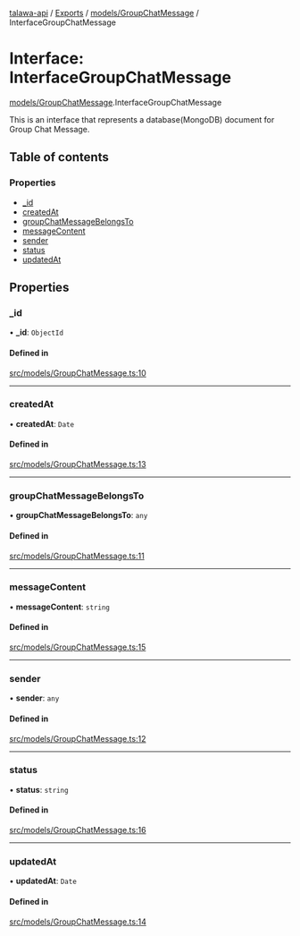 [talawa-api](../README.md) / [Exports](../modules.md) / [models/GroupChatMessage](../modules/models_GroupChatMessage.md) / InterfaceGroupChatMessage

# Interface: InterfaceGroupChatMessage

[models/GroupChatMessage](../modules/models_GroupChatMessage.md).InterfaceGroupChatMessage

This is an interface that represents a database(MongoDB) document for Group Chat Message.

## Table of contents

### Properties

- [\_id](models_GroupChatMessage.InterfaceGroupChatMessage.md#_id)
- [createdAt](models_GroupChatMessage.InterfaceGroupChatMessage.md#createdat)
- [groupChatMessageBelongsTo](models_GroupChatMessage.InterfaceGroupChatMessage.md#groupchatmessagebelongsto)
- [messageContent](models_GroupChatMessage.InterfaceGroupChatMessage.md#messagecontent)
- [sender](models_GroupChatMessage.InterfaceGroupChatMessage.md#sender)
- [status](models_GroupChatMessage.InterfaceGroupChatMessage.md#status)
- [updatedAt](models_GroupChatMessage.InterfaceGroupChatMessage.md#updatedat)

## Properties

### \_id

• **\_id**: `ObjectId`

#### Defined in

[src/models/GroupChatMessage.ts:10](https://github.com/PalisadoesFoundation/talawa-api/blob/a2b0847/src/models/GroupChatMessage.ts#L10)

___

### createdAt

• **createdAt**: `Date`

#### Defined in

[src/models/GroupChatMessage.ts:13](https://github.com/PalisadoesFoundation/talawa-api/blob/a2b0847/src/models/GroupChatMessage.ts#L13)

___

### groupChatMessageBelongsTo

• **groupChatMessageBelongsTo**: `any`

#### Defined in

[src/models/GroupChatMessage.ts:11](https://github.com/PalisadoesFoundation/talawa-api/blob/a2b0847/src/models/GroupChatMessage.ts#L11)

___

### messageContent

• **messageContent**: `string`

#### Defined in

[src/models/GroupChatMessage.ts:15](https://github.com/PalisadoesFoundation/talawa-api/blob/a2b0847/src/models/GroupChatMessage.ts#L15)

___

### sender

• **sender**: `any`

#### Defined in

[src/models/GroupChatMessage.ts:12](https://github.com/PalisadoesFoundation/talawa-api/blob/a2b0847/src/models/GroupChatMessage.ts#L12)

___

### status

• **status**: `string`

#### Defined in

[src/models/GroupChatMessage.ts:16](https://github.com/PalisadoesFoundation/talawa-api/blob/a2b0847/src/models/GroupChatMessage.ts#L16)

___

### updatedAt

• **updatedAt**: `Date`

#### Defined in

[src/models/GroupChatMessage.ts:14](https://github.com/PalisadoesFoundation/talawa-api/blob/a2b0847/src/models/GroupChatMessage.ts#L14)
